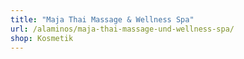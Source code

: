 ```yaml
---
title: "Maja Thai Massage & Wellness Spa"
url: /alaminos/maja-thai-massage-und-wellness-spa/
shop: Kosmetik
---
```

